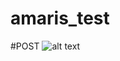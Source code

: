 # amaris_test

#POST
![alt text](https://github.com/mrestrepor/amaris_test/images/master/image1.png?raw=true)